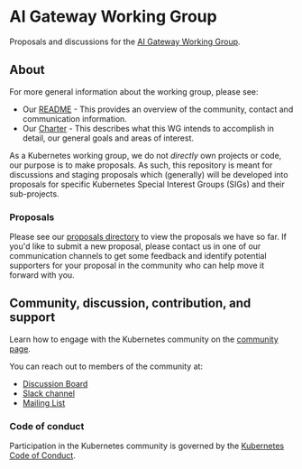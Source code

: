 # AI Gateway Working Group

Proposals and discussions for the [AI Gateway Working Group].

[AI Gateway Working Group]:https://github.com/kubernetes/community/tree/master/wg-ai-gateway

## About

For more general information about the working group, please see:

* Our [README] - This provides an overview of the community, contact and
  communication information.
* Our [Charter] - This describes what this WG intends to accomplish in
  detail, our general goals and areas of interest.

As a Kubernetes working group, we do not _directly_ own projects or code,
our purpose is to make proposals. As such, this repository is meant for
discussions and staging proposals which (generally) will be developed into
proposals for specific Kubernetes Special Interest Groups (SIGs) and their
sub-projects.

[README]:https://github.com/kubernetes/community/blob/master/wg-ai-gateway/README.md
[Charter]:https://github.com/kubernetes/community/blob/master/wg-ai-gateway/charter.md

### Proposals

Please see our [proposals directory](/proposals) to view the proposals we
have so far. If you'd like to submit a new proposal, please contact us in one of 
our communication channels to get some feedback and identify potential 
supporters for your proposal in the community who can help move it forward with you.

## Community, discussion, contribution, and support

Learn how to engage with the Kubernetes community on the [community page](https://kubernetes.io/community/).

You can reach out to members of the community at:

- [Discussion Board](https://github.com/kubernetes-sigs/wg-ai-gateway/discussions)
- [Slack channel](https://kubernetes.slack.com/messages/sig-network)
- [Mailing List](https://groups.google.com/a/kubernetes.io/g/sig-network)

### Code of conduct

Participation in the Kubernetes community is governed by the [Kubernetes Code of Conduct](code-of-conduct.md).
